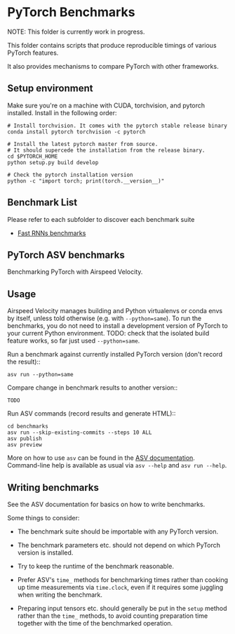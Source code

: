 # PyTorch Benchmarks

NOTE: This folder is currently work in progress.

This folder contains scripts that produce reproducible timings of various PyTorch features.

It also provides mechanisms to compare PyTorch with other frameworks.

## Setup environment
Make sure you're on a machine with CUDA, torchvision, and pytorch installed. Install in the following order:
```
# Install torchvision. It comes with the pytorch stable release binary
conda install pytorch torchvision -c pytorch

# Install the latest pytorch master from source.
# It should supercede the installation from the release binary.
cd $PYTORCH_HOME
python setup.py build develop

# Check the pytorch installation version
python -c "import torch; print(torch.__version__)"
```

## Benchmark List

Please refer to each subfolder to discover each benchmark suite

* [Fast RNNs benchmarks](fastrnns/README.md)



## PyTorch ASV benchmarks

Benchmarking PyTorch with Airspeed Velocity.


Usage
-----

Airspeed Velocity manages building and Python virtualenvs or conda envs by
itself, unless told otherwise (e.g. with `--python=same`).
To run the benchmarks, you do not need to install a development version of
PyTorch to your current Python environment.
TODO: check that the isolated build feature works, so far just used
`--python=same`.

Run a benchmark against currently installed PyTorch version (don't
record the result)::

    asv run --python=same

Compare change in benchmark results to another version::

    TODO

Run ASV commands (record results and generate HTML)::

    cd benchmarks
    asv run --skip-existing-commits --steps 10 ALL
    asv publish
    asv preview

More on how to use ``asv`` can be found in the
[ASV documentation](https://asv.readthedocs.io).
Command-line help is available as usual via `asv --help` and `asv run --help`.



Writing benchmarks
------------------

See the ASV documentation for basics on how to write benchmarks.

Some things to consider:

- The benchmark suite should be importable with any PyTorch version.

- The benchmark parameters etc. should not depend on which PyTorch version
  is installed.

- Try to keep the runtime of the benchmark reasonable.

- Prefer ASV's `time_` methods for benchmarking times rather than cooking up
  time measurements via `time.clock`, even if it requires some juggling when
  writing the benchmark.

- Preparing input tensors etc. should generally be put in the `setup` method
  rather than the `time_` methods, to avoid counting preparation time together
  with the time of the benchmarked operation.
